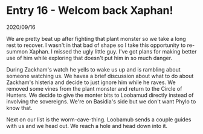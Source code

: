 
# Entry 16 - Welcom back Xaphan!
<span class="journaldate">2020/09/16</span>

We are pretty beat up after fighting that plant monster so we take a long rest to recover. I wasn't in that bad of shape so I take this opportunity to re-summon Xaphan. I missed the ugly little guy. I've got plans for making better use of him while exploring that doesn't put him in so much danger.

During Zackham's watch he yells to wake us up and is rambling about someone watching us. We havea a brief discussion about what to do about Zackham's histeria and decide to just ignore him while he raves. We removed some vines from the plant monster and return to the Circle of Hunters. We decide to give the monter bits to Loobamud directly instead of involving the sovereigns. We're on Basidia's side but we don't want Phylo to know that.

Next on our list is the worm-cave-thing. Loobamub sends a couple guides with us and we head out. We reach a hole and head down into it.